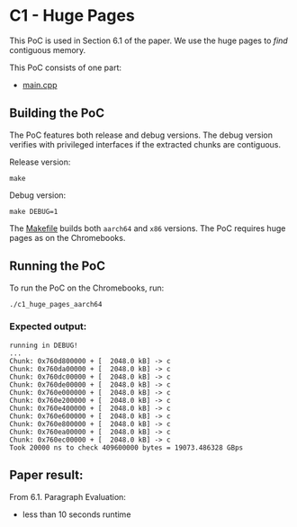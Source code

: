 # C1 - Huge Pages

This PoC is used in Section 6.1 of the paper. We use the huge pages to *find* contiguous memory.

This PoC consists of one part:
- [main.cpp](main.cpp)

## Building the PoC

The PoC features both release and debug versions. The debug version verifies with privileged interfaces if the extracted chunks are contiguous.

Release version:

```
make 
```

Debug version:

```
make DEBUG=1
```

The [Makefile](Makefile) builds both `aarch64` and `x86` versions. The PoC requires huge pages as on the Chromebooks.

## Running the PoC

To run the PoC on the Chromebooks, run:

```
./c1_huge_pages_aarch64
```

### Expected output:

```
running in DEBUG!
...
Chunk: 0x760d800000 + [  2048.0 kB] -> c
Chunk: 0x760da00000 + [  2048.0 kB] -> c
Chunk: 0x760dc00000 + [  2048.0 kB] -> c
Chunk: 0x760de00000 + [  2048.0 kB] -> c
Chunk: 0x760e000000 + [  2048.0 kB] -> c
Chunk: 0x760e200000 + [  2048.0 kB] -> c
Chunk: 0x760e400000 + [  2048.0 kB] -> c
Chunk: 0x760e600000 + [  2048.0 kB] -> c
Chunk: 0x760e800000 + [  2048.0 kB] -> c
Chunk: 0x760ea00000 + [  2048.0 kB] -> c
Chunk: 0x760ec00000 + [  2048.0 kB] -> c
Took 20000 ns to check 409600000 bytes = 19073.486328 GBps
```

## Paper result:
From 6.1. Paragraph Evaluation:
- less than 10 seconds runtime
